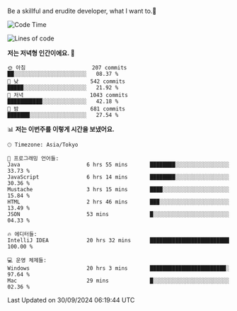 Be a skillful and erudite developer, what I want to.👶

<!--START_SECTION:waka-->
![Code Time](http://img.shields.io/badge/Code%20Time-1%2C301%20hrs%2052%20mins-blue)

![Lines of code](https://img.shields.io/badge/%EC%A0%80%EB%8A%94%20%EC%97%AC%ED%83%9C%EA%B9%8C%EC%A7%80%20-880.5%20thousand%20%EC%A4%84%EC%9D%98%20%EC%BD%94%EB%93%9C%EB%A5%BC%20%EC%9E%91%EC%84%B1%ED%96%88%EC%96%B4%EC%9A%94.-blue)

**저는 저녁형 인간이에요. 🦉** 

```text
🌞 아침                     207 commits         ██░░░░░░░░░░░░░░░░░░░░░░░   08.37 % 
🌆 낮　                     542 commits         █████░░░░░░░░░░░░░░░░░░░░   21.92 % 
🌃 저녁                     1043 commits        ███████████░░░░░░░░░░░░░░   42.18 % 
🌙 밤　                     681 commits         ███████░░░░░░░░░░░░░░░░░░   27.54 % 
```


📊 **저는 이번주를 이렇게 시간을 보냈어요.** 

```text
🕑︎ Timezone: Asia/Tokyo

💬 프로그래밍 언어들: 
Java                     6 hrs 55 mins       ████████░░░░░░░░░░░░░░░░░   33.73 % 
JavaScript               6 hrs 14 mins       ████████░░░░░░░░░░░░░░░░░   30.36 % 
Mustache                 3 hrs 15 mins       ████░░░░░░░░░░░░░░░░░░░░░   15.84 % 
HTML                     2 hrs 46 mins       ███░░░░░░░░░░░░░░░░░░░░░░   13.49 % 
JSON                     53 mins             █░░░░░░░░░░░░░░░░░░░░░░░░   04.33 % 

🔥 에디터들: 
IntelliJ IDEA            20 hrs 32 mins      █████████████████████████   100.00 % 

💻 운영 체제들: 
Windows                  20 hrs 3 mins       ████████████████████████░   97.64 % 
Mac                      29 mins             █░░░░░░░░░░░░░░░░░░░░░░░░   02.36 % 
```


 Last Updated on 30/09/2024 06:19:44 UTC
<!--END_SECTION:waka-->
